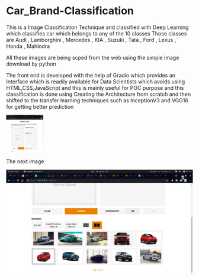 # Car_Brand-Classification
This is a Image Classification Technique and classified with Deep Learning which classifies car which belongs to any of the 10 classes
Those classes are Audi , Lamborghini , Mercedes , KIA , Suzuki , Tata , Ford , Lexus , Honda , Mahindra

All these images are being scped from the web using the simple image download by python

The front end is developed with the help of Gradio which provides an Interface which is readily available for Data Scientists which avoids using HTML,CSS,JavaScript and this is mainly useful for POC purpose and this classification is done using Creating the Architecture from scratch and then shifted to the transfer learning techniques such as InceptionV3 and VGG16 for getting better prediction



<img src= "fe.png" width= 100 height= 100>

The next image

<img src = "fe1.png">

